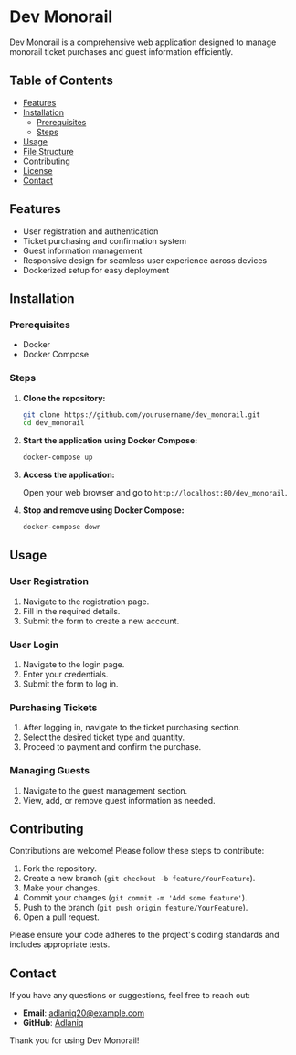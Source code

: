 # Dev Monorail

Dev Monorail is a comprehensive web application designed to manage monorail ticket purchases and guest information efficiently.

## Table of Contents

- [Features](#features)
- [Installation](#installation)
  - [Prerequisites](#prerequisites)
  - [Steps](#steps)
- [Usage](#usage)
- [File Structure](#file-structure)
- [Contributing](#contributing)
- [License](#license)
- [Contact](#contact)

## Features

- User registration and authentication
- Ticket purchasing and confirmation system
- Guest information management
- Responsive design for seamless user experience across devices
- Dockerized setup for easy deployment

## Installation

### Prerequisites

- Docker
- Docker Compose

### Steps

1. **Clone the repository:**

    ```sh
    git clone https://github.com/yourusername/dev_monorail.git
    cd dev_monorail
    ```

2. **Start the application using Docker Compose:**

    ```sh
    docker-compose up
    ```

3. **Access the application:**

    Open your web browser and go to `http://localhost:80/dev_monorail`.

4. **Stop and remove using Docker Compose:**

    ```sh
    docker-compose down
    ```
   
## Usage

### User Registration

1. Navigate to the registration page.
2. Fill in the required details.
3. Submit the form to create a new account.

### User Login

1. Navigate to the login page.
2. Enter your credentials.
3. Submit the form to log in.

### Purchasing Tickets

1. After logging in, navigate to the ticket purchasing section.
2. Select the desired ticket type and quantity.
3. Proceed to payment and confirm the purchase.

### Managing Guests

1. Navigate to the guest management section.
2. View, add, or remove guest information as needed.


## Contributing

Contributions are welcome! Please follow these steps to contribute:

1. Fork the repository.
2. Create a new branch (`git checkout -b feature/YourFeature`).
3. Make your changes.
4. Commit your changes (`git commit -m 'Add some feature'`).
5. Push to the branch (`git push origin feature/YourFeature`).
6. Open a pull request.

Please ensure your code adheres to the project's coding standards and includes appropriate tests.

## Contact

If you have any questions or suggestions, feel free to reach out:

- **Email**: adlaniq20@example.com
- **GitHub**: [Adlaniq](https://github.com/Adlaniq)

Thank you for using Dev Monorail!
